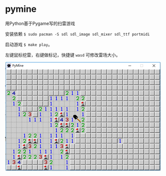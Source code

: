 # pymine

用Python基于Pygame写的扫雷游戏

安装依赖 `$ sudo pacman -S sdl sdl_image sdl_mixer sdl_ttf portmidi`

启动游戏 `$ make play`。

左键鼠标挖雷，右键做标记，快捷键 `wasd` 可修改雷场大小。

![screenshot.png](https://github.com/archtaurus/pymine/raw/master/screenshot.png)
